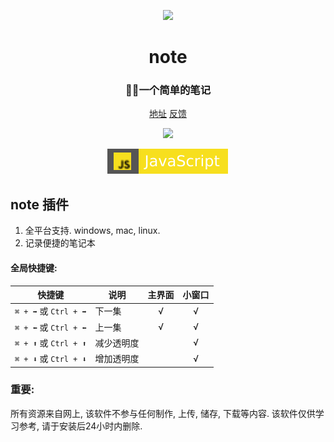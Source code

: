 <p align="center">
<img src="https://s1.ax1x.com/2020/05/24/Yz4J6P.png" >
</p>
<h1  align="center">
note
    <h3 align="center">📝🎨一个简单的笔记</h3>
</h1>
<p align="center">
<a href="https://github.com/xkloveme/utools-note" target="_blank">地址</a>
<a href="https://github.com/xkloveme/utools-note/issues" target="_blank">反馈</a>
</p>
<p align="center">
<img src="https://forthebadge.com/images/badges/built-with-love.svg">
<p>
<p align="center">
<img src="https://github.com/aleen42/badges/raw/master/src/javascript_flat_square.svg?sanitize=true">
</p>


## note 插件

1. 全平台支持. windows, mac, linux.
2. 记录便捷的笔记本



#### 全局快捷键:

|          快捷键          | 说明       | 主界面 | 小窗口 |
| :----------------------: | ---------- | :----: | :----: |
| `⌘ + ➡`  或  `Ctrl + ➡` | 下一集     |   √    |   √    |
| `⌘ + ⬅`  或  `Ctrl + ⬅` | 上一集     |   √    |   √    |
| `⌘ + ⬆`  或  `Ctrl + ⬆` | 减少透明度 |        |   √    |
| `⌘ + ⬇`  或  `Ctrl + ⬇` | 增加透明度 |        |   √    |



### 重要: 
所有资源来自网上, 该软件不参与任何制作, 上传, 储存, 下载等内容. 该软件仅供学习参考, 请于安装后24小时内删除.

